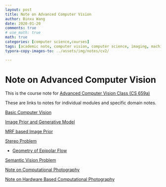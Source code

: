 ```yaml
---
layout: post
title: Note on Advanced Computer Vision
author: Binxu Wang
date: 2020-01-20
comments: true
# use_math: true
math: true
categories: [computer science,courses]
tags: [academic note, computer vision, computer science, imaging, machine learning]
typora-copy-images-to: ../assets/img/notes/cv2/

---
```


Note on Advanced Computer Vision 
========

This is the course note for [Advanced Computer Vision Class (CS 659a)](https://www.cse.wustl.edu/~ayan/courses/cse659a/) 

These are links to notes for individual modules and specific domain notes.



[Basic Computer Vision](Note-on-Computer-Vision.md)

[Image Prior and Generative Model](Note-on-Image-Prior.md) 

[MRF based Image Prior](Note-on-MRF-Image-Prior.md) 

[Stereo Problem](Stereo-Algorithms.md) 

* [Geometry of Epipolar Flow](Epipolar-Geometry-and-Optic-Flow.md) 

[Semantic Vision Problem](Semantics-Vision-Task.md) 

[Note on Computational Photography](Note-on-Computational-Photography.md) 

[Note on Hardware Based Computational Photography](Note-on-Hardware-Computational-Photography)

